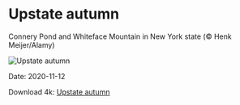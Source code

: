 # Upstate autumn

Connery Pond and Whiteface Mountain in New York state (© Henk Meijer/Alamy)

![Upstate autumn](https://bing.com/th?id=OHR.ConneryPond_EN-US4665862450_UHD.jpg&rf=LaDigue_UHD.jpg&pid=hp&w=1024&h=576)

Date: 2020-11-12

Download 4k: [Upstate autumn](https://bing.com/th?id=OHR.ConneryPond_EN-US4665862450_UHD.jpg&rf=LaDigue_UHD.jpg&pid=hp&w=3840&h=2160)

